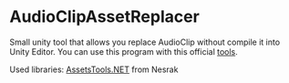 # AudioClipAssetReplacer
Small unity tool that allows you replace AudioClip without compile it into Unity Editor.
You can use this program with this official [tools]([https://github.com/uyjulian/oggvorbis2fsb5](https://www.fmod.com/download)).

Used libraries:
[AssetsTools.NET](https://github.com/nesrak1/AssetsTools.NET/tree/main) from Nesrak
